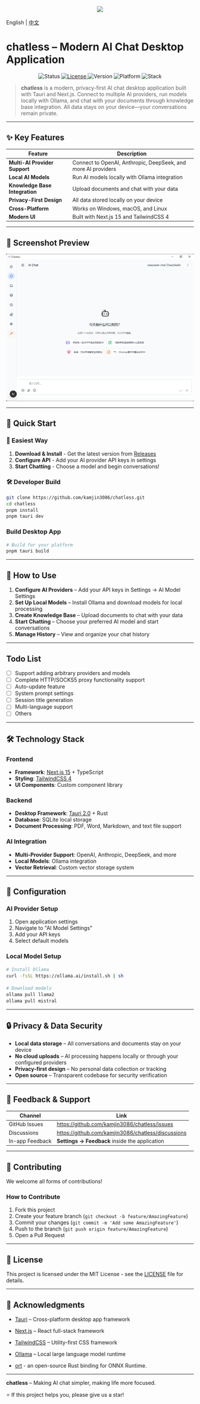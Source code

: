 <div align="center">
  <img  src="public/logo.svg"/>
</div>



English | [中文](README.md)

# chatless – Modern AI Chat Desktop Application

<p align="center">
  <img alt="Status" src="https://img.shields.io/badge/status-active-success?style=flat-square" />
  <a href="https://github.com/kamjin3086/chatless/blob/main/LICENSE">
    <img alt="License" src="https://img.shields.io/badge/license-MIT-green?style=flat-square" />
  </a>
  <img alt="Version" src="https://img.shields.io/badge/version-v0.1.0-blue?style=flat-square" />
  <img alt="Platform" src="https://img.shields.io/badge/platform-cross--platform-orange?style=flat-square" />
  <img alt="Stack" src="https://img.shields.io/badge/stack-Tauri%20%7C%20Next.js%20%7C%20Rust-purple?style=flat-square" />
</p>

> **chatless** is a modern, privacy-first AI chat desktop application built with Tauri and Next.js. Connect to multiple AI providers, run models locally with Ollama, and chat with your documents through knowledge base integration. All data stays on your device—your conversations remain private.

---

## ✨ Key Features
| Feature | Description |
| --- | --- |
| **Multi-AI Provider Support** | Connect to OpenAI, Anthropic, DeepSeek, and more AI providers |
| **Local AI Models** | Run AI models locally with Ollama integration |
| **Knowledge Base Integration** | Upload documents and chat with your data |
| **Privacy-First Design** | All data stored locally on your device |
| **Cross-Platform** | Works on Windows, macOS, and Linux |
| **Modern UI** | Built with Next.js 15 and TailwindCSS 4 |

---

## 📸 Screenshot Preview  

![chatless screenshot](/docs/assets/screenshot-main1.png)

---

## 🚀 Quick Start

### 🎯 Easiest Way
1. **Download & Install** - Get the latest version from [Releases](https://github.com/kamjin3086/chatless/releases)
2. **Configure API** - Add your AI provider API keys in settings
3. **Start Chatting** - Choose a model and begin conversations!

### 🛠️ Developer Build
```bash
git clone https://github.com/kamjin3086/chatless.git
cd chatless
pnpm install
pnpm tauri dev
```

### Build Desktop App
```bash
# Build for your platform
pnpm tauri build
```

---

## 📝 How to Use
1. **Configure AI Providers** – Add your API keys in Settings → AI Model Settings
2. **Set Up Local Models** – Install Ollama and download models for local processing
3. **Create Knowledge Base** – Upload documents to chat with your data
4. **Start Chatting** – Choose your preferred AI model and start conversations
5. **Manage History** – View and organize your chat history

---

## Todo List

- [ ] Support adding arbitrary providers and models
- [ ] Complete HTTP/SOCKS5 proxy functionality support
- [ ] Auto-update feature
- [ ] System prompt settings
- [ ] Session title generation
- [ ] Multi-language support
- [ ] Others

---

## 🛠️ Technology Stack

### Frontend
- **Framework**: [Next.js 15](https://nextjs.org/) + TypeScript
- **Styling**: [TailwindCSS 4](https://tailwindcss.com/)
- **UI Components**: Custom component library

### Backend
- **Desktop Framework**: [Tauri 2.0](https://v2.tauri.app/) + Rust
- **Database**: SQLite local storage
- **Document Processing**: PDF, Word, Markdown, and text file support

### AI Integration
- **Multi-Provider Support**: OpenAI, Anthropic, DeepSeek, and more
- **Local Models**: Ollama integration
- **Vector Retrieval**: Custom vector storage system

---

## 🔧 Configuration

### AI Provider Setup
1. Open application settings
2. Navigate to "AI Model Settings"
3. Add your API keys
4. Select default models

### Local Model Setup
```bash
# Install Ollama
curl -fsSL https://ollama.ai/install.sh | sh

# Download models
ollama pull llama2
ollama pull mistral
```

---

## 🔒 Privacy & Data Security
* **Local data storage** – All conversations and documents stay on your device
* **No cloud uploads** – AI processing happens locally or through your configured providers
* **Privacy-first design** – No personal data collection or tracking
* **Open source** – Transparent codebase for security verification

---

## 💬 Feedback & Support
| Channel | Link |
| --- | --- |
| GitHub Issues | <https://github.com/kamjin3086/chatless/issues> |
| Discussions | <https://github.com/kamjin3086/chatless/discussions> |
| In-app Feedback | **Settings → Feedback** inside the application |

---

## 🤝 Contributing

We welcome all forms of contributions!

### How to Contribute
1. Fork this project
2. Create your feature branch (`git checkout -b feature/AmazingFeature`)
3. Commit your changes (`git commit -m 'Add some AmazingFeature'`)
4. Push to the branch (`git push origin feature/AmazingFeature`)
5. Open a Pull Request

---

## 📜 License

This project is licensed under the MIT License - see the [LICENSE](LICENSE) file for details.

---

## 🙏 Acknowledgments

- [Tauri](https://tauri.app/) – Cross-platform desktop app framework
- [Next.js](https://nextjs.org/) – React full-stack framework
- [TailwindCSS](https://tailwindcss.com/) – Utility-first CSS framework
- [Ollama](https://ollama.ai/) – Local large language model runtime

- [ort](https://ort.pyke.io/) - an open-source Rust binding for ONNX Runtime.

---

<p align="center">

**chatless** – Making AI chat simpler, making life more focused.

⭐ If this project helps you, please give us a star!

</p> 